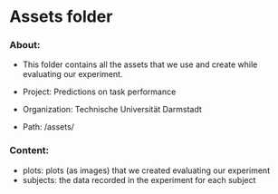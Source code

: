 # Assets folder

### About:
- This folder contains all the assets that we use and create while evaluating
our experiment.


- Project: Predictions on task performance
- Organization: Technische Universität Darmstadt
- Path: /assets/

### Content:
- plots: plots (as images) that we created evaluating our experiment
- subjects: the data recorded in the experiment for each subject
